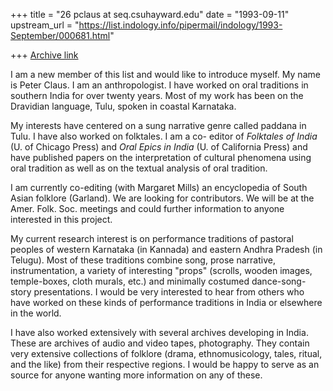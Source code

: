 +++
title = "26 pclaus at seq.csuhayward.edu"
date = "1993-09-11"
upstream_url = "https://list.indology.info/pipermail/indology/1993-September/000681.html"

+++
[Archive link](https://list.indology.info/pipermail/indology/1993-September/000681.html)

I am a new member of this list and would like to introduce
myself. My name is Peter Claus.  I am an anthropologist.  I have
worked on oral traditions in southern India for over twenty
years.  Most of my work has been on the Dravidian language, Tulu,
spoken in coastal Karnataka. 

My interests have centered on a sung narrative genre called
paddana in Tulu. I have also worked on folktales.  I am a co-
editor of _Folktales of India_ (U. of Chicago Press) and _Oral
Epics in India_ (U. of California Press) and have published
papers on the interpretation of cultural phenomena using oral
tradition as well as on the textual analysis of oral tradition. 

I am currently co-editing (with Margaret Mills) an encyclopedia
of South Asian folklore (Garland).  We are looking for
contributors.  We will be at the Amer. Folk. Soc. meetings and
could further information to anyone interested in this project.

My current research interest is on performance traditions of
pastoral peoples of western Karnataka (in Kannada) and eastern
Andhra Pradesh (in Telugu).  Most of these traditions combine
song, prose narrative, instrumentation, a variety of interesting
"props" (scrolls, wooden images, temple-boxes, cloth murals,
etc.) and minimally costumed dance-song-story presentations. I
would be very interested to hear from others who have worked on
these kinds of performance traditions in India or elsewhere in
the world.

I have also worked extensively with several archives developing
in India.  These are archives of audio and video tapes,
photography.  They contain very extensive collections of folklore
(drama, ethnomusicology, tales, ritual, and the like) from their
respective regions. I would be happy to serve as an source for
anyone wanting more information on any of these.






